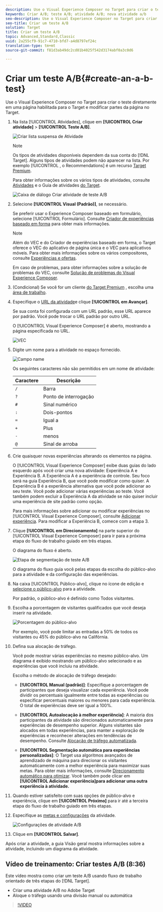```yaml
---
description: Use o Visual Experience Composer no Target para criar o teste diretamente em uma página habilitada para o Target e modificar partes da página no Target.
keywords: Criar A/B; teste A/B; atividade A/B; nova atividade a/b
seo-description: Use o Visual Experience Composer no Target para criar o teste diretamente em uma página habilitada para o Target e modificar partes da página no Target.
seo-title: Criar um teste A/B
solution: Target
title: Criar um teste A/B
topic: Advanced,Standard,Classic
uuid: 2a255cf9-91c7-4710-bfd7-a4d8797ef24c
translation-type: tm+mt
source-git-commit: f81d3ab49dc2cd01b4025f542d3174abf0a3c0d6

---
```



# Criar um teste A/B{#create-an-a-b-test}

Use o Visual Experience Composer no Target para criar o teste diretamente em uma página habilitada para o Target e modificar partes da página no Target.

1. Na lista [!UICONTROL Atividades], clique em **[!UICONTROL Criar atividade]** &gt; **[!UICONTROL Teste A/B]**.

   ![Criar lista suspensa de Atividade](/help/c-activities/t-test-ab/t-test-create-ab/assets/ab_select-new.png)

   >[!NOTE]
   >
   >Os tipos de atividades disponíveis dependem da sua conta do [!DNL Target]. Alguns tipos de atividades podem não aparecer na lista. Por exemplo [!UICONTROL , o Recommendations] é um recurso [Target Premium](/help/c-intro/intro.md#premium).

   Para obter informações sobre os vários tipos de atividades, consulte [Atividades](../../../c-activities/activities.md#concept_D317A95A1AB54674BA7AB65C7985BA03) e o Guia de atividades [do Target](/help/c-activities/target-activities-guide.md).

   ![Caixa de diálogo Criar atividade de teste A/B](/help/c-activities/t-test-ab/t-test-create-ab/assets/ab_newactivityurl-new.png)

1. Selecione **[!UICONTROL Visual (Padrão)]**, se necessário.

   Se preferir usar o Experience Composer baseado em formulário, selecione [!UICONTROL Formulário]. Consulte [Criador de experiências baseado em forma](https://marketing.adobe.com/resources/help/en_US/target/target/t_form_experience_composer.html) para obter mais informações.

   >[!NOTE]
   >
   >Além do VEC e do Criador de experiências baseado em forma, o Target oferece o VEC do aplicativo de página única e o VEC para aplicativos móveis. Para obter mais informações sobre os vários compositores, consulte [Experiências e ofertas](/help/c-experiences/experiences.md).

   Em caso de problemas, para obter informações sobre a solução de problemas do VEC, consulte [Solução de problemas do Visual Experience Composer](../../../c-experiences/c-visual-experience-composer/r-troubleshoot-composer/troubleshoot-composer.md#reference_77743144F10143A3A89D56E116D296E4).

1. (Condicional) Se você for um cliente [do Target Premium](/help/c-intro/intro.md#premium) , escolha uma [área de trabalho](/help/administrating-target/c-user-management/property-channel/property-channel.md).


1. Especifique o [URL da atividade](../../../c-activities/t-test-ab/t-test-create-ab/ab-activity-url.md#concept_D28549AAA0A14E3BB5F05F32BE8ABC90)e clique **[!UICONTROL em Avançar]**.

   Se sua conta foi configurada com um URL padrão, esse URL aparece por padrão. Você pode trocar o URL padrão por outro URL.

   O [!UICONTROL Visual Experience Composer] é aberto, mostrando a página especificada no URL.

   ![VEC](/help/c-activities/t-test-ab/t-test-create-ab/assets/vec-new.png)

1. Digite um nome para a atividade no espaço fornecido.

   ![Campo name](/help/c-activities/t-test-ab/t-test-create-ab/assets/ab_newname-new.png)

   Os seguintes caracteres não são permitidos em um nome de atividade:

   | Caractere | Descrição |
   |--- |--- |
   | `/` | Barra |
   | `?` | Ponto de interrogação |
   | `#` | Sinal numérico |
   | `:` | Dois-pontos |
   | `=` | Igual a |
   | `+` | Plus |
   | `-` | menos |
   | `@` | Sinal de arroba |

1. Crie quaisquer novas experiências alterando os elementos na página.

   O [!UICONTROL Visual Experience Composer] exibe duas guias do lado esquerdo após você criar uma nova atividade: Experiência A e Experiência B. A Experiência A é a experiência de controle. Seu foco será na guia Experiência B, que você pode modificar como quiser. A Experiência B é a experiência alternativa que você pode adicionar ao seu teste. Você pode adicionar várias experiências ao teste. Você também podem excluir a Experiência A da atividade se não quiser incluir uma experiência de site padrão como opção.

   Para mais informações sobre adicionar ou modificar experiências no [!UICONTROL Visual Experience Composer], consulte [Adicionar experiência](../../../c-activities/t-test-ab/t-test-create-ab/ab-add-experience.md#task_454646F2895242D3B92DC395A0CE1A00). Para modificar a Experiência B, comece com a etapa 3.

1. Clique **[!UICONTROL em Direcionamento]** na parte superior do [!UICONTROL Visual Experience Composer] para ir para a próxima etapa do fluxo de trabalho guiado em três etapas.

   O diagrama do fluxo é aberto.

   ![Etapa de segmentação de teste A/B](/help/c-activities/t-test-ab/t-test-create-ab/assets/ab_flow-new.png)

   O diagrama do fluxo guia você pelas etapas da escolha do público-alvo para a atividade e da configuração das experiências.
1. Na caixa [!UICONTROL Público-alvo], clique no ícone de edição e [selecione o público-alvo](../../../c-activities/t-test-ab/t-test-create-ab/ab-audience.md#concept_A268236C1224451DB7844BF67F41A087) para a atividade.

   Por padrão, o público-alvo é definido como Todos visitantes.

1. Escolha a porcentagem de visitantes qualificados que você deseja inserir na atividade.

   ![Porcentagem do público-alvo](/help/c-activities/t-test-ab/t-test-create-ab/assets/audperc-new.png)

   Por exemplo, você pode limitar as entradas a 50% de todos os visitantes ou 45% do público-alvo na Califórnia.

1. Defina sua alocação de tráfego.

   Você pode mostrar várias experiências no mesmo público-alvo. Um diagrama é exibido mostrando um público-alvo selecionado e as experiências que você incluiu na atividade.

   Escolha o método de alocação de tráfego desejado:

   * **[!UICONTROL Manual (padrão)]**: Especifique a porcentagem de participantes que deseja visualizar cada experiência. Você pode dividir os percentuais igualmente entre todas as experiências ou especificar percentuais maiores ou menores para cada experiência. O total de experiências deve ser igual a 100%.

   * **[!UICONTROL Autoalocação à melhor experiência]**: A maioria dos participantes da atividade são direcionados automaticamente para experiências de desempenho superior. Alguns visitantes são alocados em todas experiências, para manter a exploração de experiências e reconhecer alterações em tendências de desempenho. Consulte [Alocação de tráfego automatizada](../../../c-activities/automated-traffic-allocation/automated-traffic-allocation.md#concept_A1407678796B4C569E94CBA8A9F7F5D4).

   * **[!UICONTROL Segmentação automática para experiências personalizadas]**: O Target usa algoritmos avançados de aprendizado de máquina para direcionar os visitantes automaticamente com a melhor experiência para maximizar suas metas. Para obter mais informações, consulte [Direcionamento automático para otimizar](../../../c-activities/auto-target-to-optimize.md#concept_67779E5B7F67427A97D7EA2A6FB919B3).
   Você também pode clicar em **[!UICONTROL Adicionar experiência]para adicionar uma outra experiência à atividade.**

1. Quando estiver satisfeito com suas opções de público-alvo e experiência, clique em **[!UICONTROL Próximo]** para ir até a terceira etapa do fluxo de trabalho guiado em três etapas.

1. Especifique as [metas e configurações](../../../c-activities/t-test-ab/t-test-create-ab/ab-goals-and-settings.md#reference_B25389FD6F3A4989801E740364B089CC) da atividade.

   ![Configurações de atividade A/B](/help/c-activities/t-test-ab/t-test-create-ab/assets/ab_settings-new.png)

1. Clique em **[!UICONTROL Salvar]**.

Após criar a atividade, a guia Visão geral mostra informações sobre a atividade, incluindo um diagrama da atividade.

## Vídeo de treinamento: Criar testes A/B (8:36)

Este vídeo mostra como criar um teste A/B usando fluxo de trabalho orientado de três etapas do [!DNL Target].

* Criar uma atividade A/B no Adobe Target
* Aloque o tráfego usando uma divisão manual ou automática

>[!VIDEO](https://video.tv.adobe.com/v/17391?captions=por_br)
